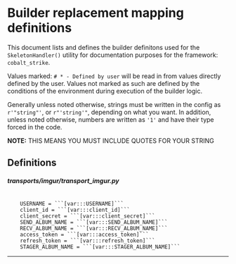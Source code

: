 # Builder replacement mapping definitions

This document lists and defines the builder definitons used for the `SkeletonHandler()` utility for documentation purposes for the framework: `cobalt_strike`.

Values marked: `# * - Defined by user` will be read in from values directly defined by the user. Values not marked as such are defined by the conditions of the environment during execution of the builder logic.

Generally unless noted otherwise, strings must be written in the config as `r'"string"'`, or `r"'string'"`, depending on what you want. In addition, unless noted otherwise, numbers are written as `'1'` and have their type forced in the code.

**NOTE:** THIS MEANS YOU MUST INCLUDE QUOTES FOR YOUR STRING

## Definitions
##### transports/imgur/transport_imgur.py

```

	USERNAME = ```[var:::USERNAME]```
	client_id = ```[var:::client_id]```
	client_secret = ```[var:::client_secret]```
	SEND_ALBUM_NAME = ```[var:::SEND_ALBUM_NAME]```
	RECV_ALBUM_NAME = ```[var:::RECV_ALBUM_NAME]```
	access_token = ```[var:::access_token]```
	refresh_token = ```[var:::refresh_token]```
	STAGER_ALBUM_NAME = ```[var:::STAGER_ALBUM_NAME]```

```
----
